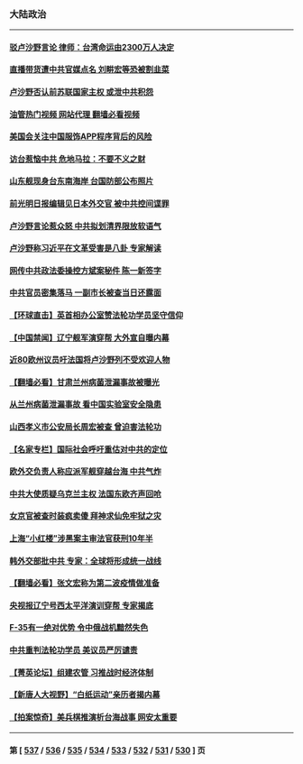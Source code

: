 ### 大陆政治
---
#### [驳卢沙野言论 律师：台湾命运由2300万人决定](../../pages/ncid277/n13980323.md?04250845) 
#### [直播带货遭中共官媒点名 刘畊宏等恐被割韭菜](../../pages/ncid277/n13980813.md?04250845) 
#### [卢沙野否认前苏联国家主权 或泄中共积怨](../../pages/ncid277/n13980880.md?04250845) 
#### [油管热门视频 网站代理 翻墙必看视频](http://138.2.39.72:81/youtube.html?epic-marker?04250845)
#### [美国会关注中国服饰APP程序背后的风险](../../pages/ncid277/n13980854.md?04250845) 
#### [访台惹恼中共 危地马拉：不要不义之财](../../pages/ncid277/n13980764.md?04250845) 
#### [山东舰现身台东南海岸 台国防部公布照片](../../pages/ncid277/n13980793.md?04250845) 
#### [前光明日报编辑见日本外交官 被中共控间谍罪](../../pages/ncid277/n13980773.md?04250845) 
#### [卢沙野言论惹众怒 中共拟划清界限放软语气](../../pages/ncid277/n13980501.md?04250845) 
#### [卢沙野称习近平在文革受害是八卦 专家解读](../../pages/ncid277/n13980505.md?04250845) 
#### [网传中共政法委操控方斌案秘件 陈一新签字](../../pages/ncid277/n13980500.md?04250845) 
#### [中共官员密集落马 一副市长被查当日还露面](../../pages/ncid277/n13980309.md?04250845) 
#### [【环球直击】英首相办公室赞法轮功学员坚守信仰](../../pages/ncid277/n13980406.md?04250845) 
#### [【中国禁闻】辽宁舰军演穿帮 大外宣自曝内幕](../../pages/ncid277/n13980407.md?04250845) 
#### [近80欧州议员吁法国将卢沙野列不受欢迎人物](../../pages/ncid277/n13980102.md?04250845) 
#### [【翻墙必看】甘肃兰州病菌泄漏事故被曝光](../../pages/ncid277/n13980224.md?04250845) 
#### [从兰州病菌泄漏事故 看中国实验室安全隐患](../../pages/ncid277/n13979169.md?04250845) 
#### [山西孝义市公安局长周宏被查 曾迫害法轮功](../../pages/ncid277/n13979917.md?04250845) 
#### [【名家专栏】国际社会呼吁重估对中共的定位](../../pages/ncid277/n13979320.md?04250845) 
#### [欧外交负责人称应派军舰穿越台海 中共气炸](../../pages/ncid277/n13979849.md?04250845) 
#### [中共大使质疑乌克兰主权 法国东欧齐声回呛](../../pages/ncid277/n13979663.md?04250845) 
#### [女京官被查时装疯卖傻 拜神求仙免牢狱之灾](../../pages/ncid277/n13979572.md?04250845) 
#### [上海“小红楼”涉黑案主审法官获刑10年半](../../pages/ncid277/n13979344.md?04250845) 
#### [韩外交部批中共 专家：全球将形成统一战线](../../pages/ncid277/n13979441.md?04250845) 
#### [【翻墙必看】张文宏称为第二波疫情做准备](../../pages/ncid277/n13979364.md?04250845) 
#### [央视报辽宁号西太平洋演训穿帮 专家揭底](../../pages/ncid277/n13979293.md?04250845) 
#### [F-35有一绝对优势 令中俄战机黯然失色](../../pages/ncid277/n13956463.md?04250845) 
#### [中共重判法轮功学员 美议员严厉谴责](../../pages/ncid277/n13979301.md?04250845) 
#### [【菁英论坛】组建农管 习推战时经济体制](../../pages/ncid277/n13979271.md?04250845) 
#### [【新唐人大视野】“白纸运动”亲历者揭内幕](../../pages/ncid277/n13979250.md?04250845) 
#### [【拍案惊奇】美兵棋推演析台海战事 网安太重要](../../pages/ncid277/n13979170.md?04250845) 

---
#### 第 [ [537](./537.md?04250845) / [536](./536.md?04250845) / [535](./535.md?04250845) / [534](./534.md?04250845) / [533](./533.md?04250845) / [532](./532.md?04250845) / [531](./531.md?04250845) / [530](./530.md?04250845) ] 页
